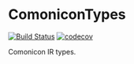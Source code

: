 # ComoniconTypes

[![Build Status](https://github.com/Roger-luo/ComoniconTypes.jl/workflows/CI/badge.svg)](https://github.com/Roger-luo/ComoniconTypes.jl/actions)
[![codecov](https://codecov.io/gh/Roger-luo/ComoniconTypes.jl/branch/main/graph/badge.svg?token=g0FlmB4YLj)](https://codecov.io/gh/Roger-luo/ComoniconTypes.jl)

Comonicon IR types.
